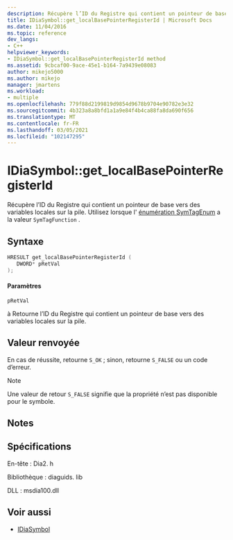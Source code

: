 ```yaml
---
description: Récupère l’ID du Registre qui contient un pointeur de base vers des variables locales sur la pile.
title: IDiaSymbol::get_localBasePointerRegisterId | Microsoft Docs
ms.date: 11/04/2016
ms.topic: reference
dev_langs:
- C++
helpviewer_keywords:
- IDiaSymbol::get_localBasePointerRegisterId method
ms.assetid: 9cbcaf00-9ace-45e1-b164-7a9439e08083
author: mikejo5000
ms.author: mikejo
manager: jmartens
ms.workload:
- multiple
ms.openlocfilehash: 779f88d2199819d9854d9678b9704e90782e3e32
ms.sourcegitcommit: 4b323a8a8bfd1a1a9e84f4b4ca88fa8da690f656
ms.translationtype: MT
ms.contentlocale: fr-FR
ms.lasthandoff: 03/05/2021
ms.locfileid: "102147295"
---
```

# <a name="idiasymbolget_localbasepointerregisterid"></a>IDiaSymbol::get_localBasePointerRegisterId
Récupère l’ID du Registre qui contient un pointeur de base vers des variables locales sur la pile. Utilisez lorsque l' [énumération SymTagEnum](../../debugger/debug-interface-access/symtagenum.md) a la valeur `SymTagFunction` .

## <a name="syntax"></a>Syntaxe

```C++
HRESULT get_localBasePointerRegisterId ( 
   DWORD* pRetVal
);
```

#### <a name="parameters"></a>Paramètres
 `pRetVal`

à Retourne l’ID du Registre qui contient un pointeur de base vers des variables locales sur la pile.

## <a name="return-value"></a>Valeur renvoyée
 En cas de réussite, retourne `S_OK` ; sinon, retourne `S_FALSE` ou un code d’erreur.

> [!NOTE]
> Une valeur de retour `S_FALSE` signifie que la propriété n’est pas disponible pour le symbole.

## <a name="remarks"></a>Notes

## <a name="requirements"></a>Spécifications
 En-tête : Dia2. h

 Bibliothèque : diaguids. lib

 DLL : msdia100.dll

## <a name="see-also"></a>Voir aussi
- [IDiaSymbol](../../debugger/debug-interface-access/idiasymbol.md)
